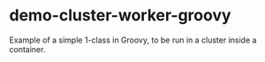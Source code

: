 # demo-cluster-worker-groovy
Example of a simple 1-class in Groovy, to be run in a cluster inside a container.
